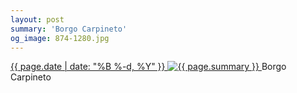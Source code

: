 ```yaml
---
layout: post
summary: 'Borgo Carpineto'
og_image: 874-1280.jpg
---
```


<p>
 <time>
  <a href="/874">
   {{ page.date | date: "%B %-d, %Y" }}
  </a>
 </time>
 <a href="/874">
  <img alt="{{ page.summary }}" data-taken="7/7/2019" sizes="(min-width: 700px) 50vw, calc(100vw - 2rem)" src="{{ site.assets_url }}/874-640.jpg" srcset="{{ site.assets_url }}/874-320.jpg 320w, {{ site.assets_url }}/874-640.jpg 640w, {{ site.assets_url }}/874-960.jpg 960w, {{ site.assets_url }}/874-1280.jpg 1280w"/>
 </a>
 <span>
  Borgo Carpineto
 </span>
</p>
